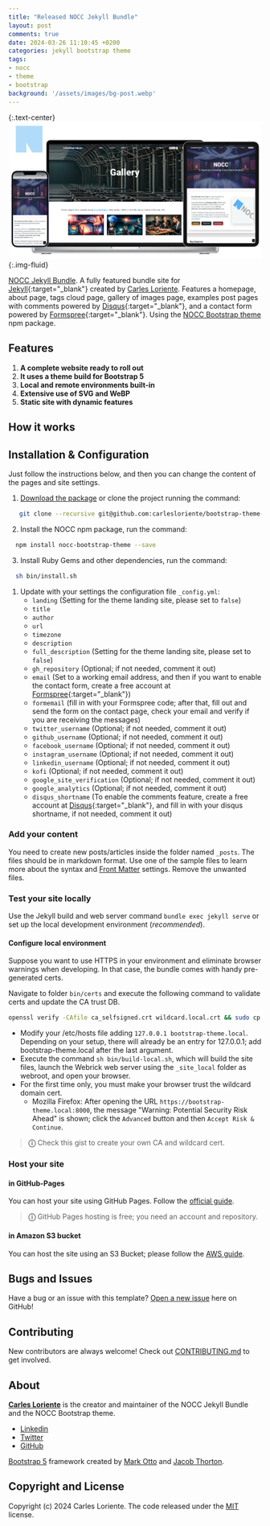 ```yaml
---
title: "Released NOCC Jekyll Bundle"
layout: post
comments: true
date: 2024-03-26 11:10:45 +0200
categories: jekyll bootstrap theme
tags:
- nocc
- theme
- bootstrap
background: '/assets/images/bg-post.webp'
---
```


{:.text-center}
![NOCC Jekyll Bundle webshots](/assets/images/nocc-showcase.webp){:.img-fluid}

[NOCC Jekyll Bundle](https://bootstrap-theme.notesoncloudcomputing.com/). A fully featured bundle site for [Jekyll](https://jekyllrb.com/){:target="_blank"} created by [Carles Loriente](https://github.com/carlesloriente).
Features a homepage, about page, tags cloud page, gallery of images page, examples post pages with comments powered by [Disqus](https://disqus.com/){:target="_blank"}, and a contact form powered by [Formspree](https://formspree.io/){:target="_blank"}.
Using the [NOCC Bootstrap theme](https://www.npmjs.com/nocc-bootstrap-theme) npm package.

## Features

1. **A complete website ready to roll out**
2. **It uses a theme build for Bootstrap 5**
3. **Local and remote environments built-in**
4. **Extensive use of SVG and WeBP**
5. **Static site with dynamic features**

## How it works

## Installation & Configuration

Just follow the instructions below, and then you can change the content of the pages and site settings.

1. [Download the package](https://github.com/carlesloriente/bootstrap-theme-jekyll/archive/refs/heads/main.zip) or clone the project running the command:

```bash
   git clone --recursive git@github.com:carlesloriente/bootstrap-theme-jekyll.git
```

2. Install the NOCC npm package, run the command:

```bash
  npm install nocc-bootstrap-theme --save
```

3. Install Ruby Gems and other dependencies, run the command:

```bash
  sh bin/install.sh
```

1. Update with your settings the configuration file `_config.yml`:
   - `landing` (Setting for the theme landing site, please set to `false`)
   - `title`
   - `author`
   - `url`
   - `timezone`
   - `description`
   - `full_description` (Setting for the theme landing site, please set to `false`)
   - `gh_repository` (Optional; if not needed, comment it out)
   - `email` (Set to a working email address, and then if you want to enable the contact form, create a free account at [Formspree](https://formspree.io){:target="_blank"})
   - `formemail` (fill in with your Formspree code; after that, fill out and send the form on the contact page, check your email and verify if you are receiving the messages)
   - `twitter_username` (Optional; if not needed, comment it out)
   - `github_username` (Optional; if not needed, comment it out)
   - `facebook_username` (Optional; if not needed, comment it out)
   - `instagram_username` (Optional; if not needed, comment it out)
   - `linkedin_username` (Optional; if not needed, comment it out)
   - `kofi` (Optional; if not needed, comment it out)
   - `google_site_verification` (Optional; if not needed, comment it out)
   - `google_analytics` (Optional; if not needed, comment it out)
   - `disqus_shortname` (To enable the comments feature, create a free account at [Disqus](https://disqus.com){:target="_blank"}, and fill in with your disqus shortname, if not needed, comment it out)

### Add your content

You need to create new posts/articles inside the folder named `_posts`. The files should be in markdown format. Use one of the sample files to learn more about the syntax and [Front Matter](https://jekyllrb.com/docs/front-matter/) settings. Remove the unwanted files.

### Test your site locally

Use the Jekyll build and web server command `bundle exec jekyll serve` or set up the local development environment (*recommended*).

#### Configure local environment

Suppose you want to use HTTPS in your environment and eliminate browser warnings when developing. In that case, the bundle comes with handy pre-generated certs.

Navigate to folder `bin/certs` and execute the following command to validate certs and update the CA trust DB.

```bash
openssl verify -CAfile ca_selfsigned.crt wildcard.local.crt && sudo cp ca_selfsigned.crt /etc/pki/ca-trust/source/anchors/ && sudo update-ca-trust
```

- Modify your /etc/hosts file adding `127.0.0.1 bootstrap-theme.local`. Depending on your setup, there will already be an entry for 127.0.0.1; add bootstrap-theme.local after the last argument.
- Execute the command `sh bin/build-local.sh`, which will build the site files, launch the Webrick web server using the `_site_local` folder as webroot, and open your browser.
- For the first time only, you must make your browser trust the wildcard domain cert.
  - Mozilla Firefox: After opening the URL `https://bootstrap-theme.local:8000`, the message "Warning: Potential Security Risk Ahead" is shown; click the `Advanced` button and then `Accept Risk & Continue`.

> **&#9432;** Check this gist to create your own CA and wildcard cert.

### Host your site

#### in GitHub-Pages

You can host your site using GitHub Pages. Follow the [official guide](https://docs.github.com/en/pages/getting-started-with-github-pages/creating-a-github-pages-site).

> **&#9432;** GitHub Pages hosting is free; you need an account and repository.

#### in Amazon S3 bucket

You can host the site using an S3 Bucket; please follow the [AWS guide](https://docs.aws.amazon.com/AmazonS3/latest/userguide/WebsiteHosting.html).

## Bugs and Issues

Have a bug or an issue with this template? [Open a new issue](https://github.com/carlesloriente/bootstrap-theme-jekyll/issues) here on GitHub!

## Contributing

New contributors are always welcome! Check out [CONTRIBUTING.md](https://github.com/carlesloriente/bootstrap-theme-jekyll/blob/master/CONTRIBUTING.md) to get involved.

## About

**[Carles Loriente](https://www.linkedin.com/in/carles-loriente/)** is the creator and maintainer of the NOCC Jekyll Bundle and the NOCC Bootstrap theme.

- [Linkedin](https://www.linkedin.com/in/carles-loriente)
- [Twitter](https://twitter.com/godarthvader)
- [GitHub](https://github.com/carlesloriente)

[Bootstrap 5](https://getbootstrap.com/) framework created by [Mark Otto](https://twitter.com/mdo) and [Jacob Thorton](https://twitter.com/fat).

## Copyright and License

Copyright (c) 2024 Carles Loriente. The code released under the [MIT](https://github.com/carlesloriente/bootstrap-theme-jekyll/blob/master/LICENSE) license.
